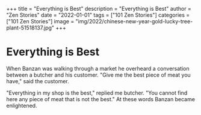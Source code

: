 +++
title = "Everything is Best"
description = "Everything is Best"
author = "Zen Stories"
date = "2022-01-01"
tags = ["101 Zen Stories"]
categories = ["101 Zen Stories"]
image =  "img/2022/chinese-new-year-gold-lucky-tree-plant-51518137.jpg"
+++

# Everything is Best

When Banzan was walking through a market he overheard a conversation between a butcher and his customer. "Give me the best piece of meat you have," said the customer.

"Everything in my shop is the best," replied me butcher. "You cannot find here any piece of meat that is not the best." At these words Banzan became enlightened.
